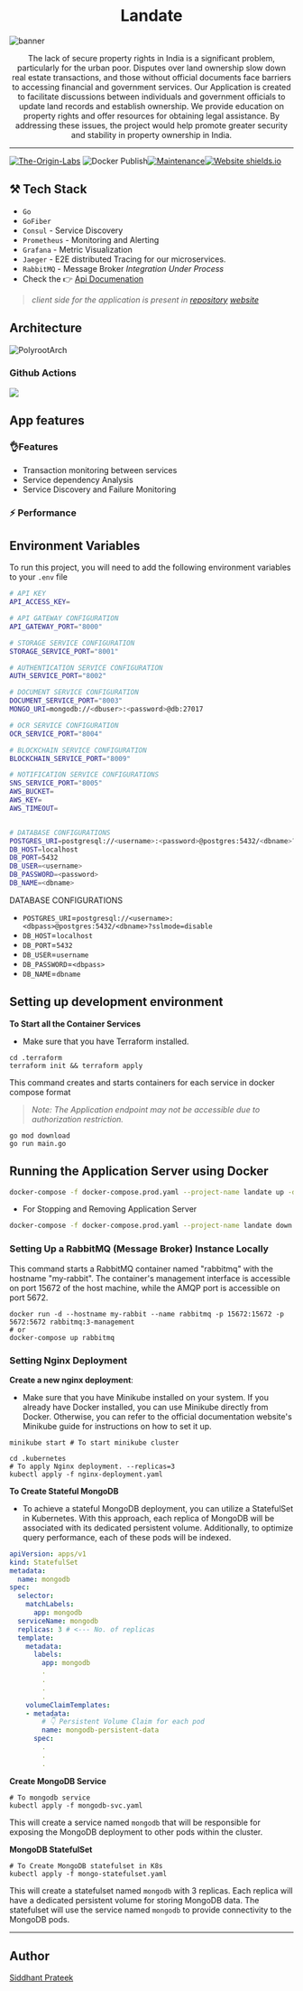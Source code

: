 <h1 align="center">Landate</h1>

![banner](./assets/banner-landate.png)

<p align="center">
The lack of secure property rights in India is a significant problem, particularly for the urban poor. Disputes over land ownership slow down real estate transactions, and those without official documents face barriers to accessing financial and government services. Our Application is created to facilitate discussions between individuals and government officials to update land records and establish ownership. We provide education on property rights and offer resources for obtaining legal assistance. By addressing these issues, the project would help promote greater security and stability in property ownership in India.
</p>

--- 

[![The-Origin-Labs](https://circleci.com/gh/The-Origin-Labs/landate.svg?style=svg)](https://circleci.com/gh/The-Origin-Labs/landate)
![Docker Publish](https://github.com/The-Origin-Labs/landate/actions/workflows/docker-image.yml/badge.svg)[![Maintenance](https://img.shields.io/badge/Maintained%3F-yes-green.svg)](https://GitHub.com/The-Origin-Labs/landate.js/graphs/commit-activity)[![Website shields.io](https://img.shields.io/website-up-down-green-red/http/shields.io.svg)](http://shields.io/)
## ⚒️ Tech Stack

- `Go`
- `GoFiber` 
- `Consul` - Service Discovery
- `Prometheus` - Monitoring and Alerting
- `Grafana` - Metric Visualization
- `Jaeger` - E2E distributed Tracing for our microservices.
- `RabbitMQ` - Message Broker _Integration Under Process_
- Check the 👉 [Api Documenation](https://landate-api.apidog.io/)

> _client side for the application is present in 
    [repository](https://polysite) 
    [website](https://landate.vercel.app/)_

## Architecture
![PolyrootArch](./assets/architecture.png)

### Github Actions

![](./assets/github-actions-image.png)

## App features


### 👌Features

- Transaction monitoring between services
- Service dependency Analysis
- Service Discovery and Failure Monitoring
### ⚡ Performance


## Environment Variables

To run this project, you will need to add the following environment variables to your `.env` file

```bash
# API KEY
API_ACCESS_KEY=

# API GATEWAY CONFIGURATION
API_GATEWAY_PORT="8000"

# STORAGE SERVICE CONFIGURATION
STORAGE_SERVICE_PORT="8001"

# AUTHENTICATION SERVICE CONFIGURATION
AUTH_SERVICE_PORT="8002"

# DOCUMENT SERVICE CONFIGURATION
DOCUMENT_SERVICE_PORT="8003"
MONGO_URI=mongodb://<dbuser>:<password>@db:27017

# OCR SERVICE CONFIGURATION
OCR_SERVICE_PORT="8004"

# BLOCKCHAIN SERVICE CONFIGURATION
BLOCKCHAIN_SERVICE_PORT="8009"

# NOTIFICATION SERVICE CONFIGURATIONS
SNS_SERVICE_PORT="8005"
AWS_BUCKET=
AWS_KEY=
AWS_TIMEOUT=


# DATABASE CONFIGURATIONS
POSTGRES_URI=postgresql://<username>:<password>@postgres:5432/<dbname>?sslmode=disable
DB_HOST=localhost
DB_PORT=5432
DB_USER=<username>
DB_PASSWORD=<password>
DB_NAME=<dbname>
```

DATABASE CONFIGURATIONS

- `POSTGRES_URI`=`postgresql://<username>:<dbpass>@postgres:5432/<dbname>?sslmode=disable`
- `DB_HOST`=`localhost`
- `DB_PORT`=`5432`
- `DB_USER`=`username`
- `DB_PASSWORD`=`<dbpass>`
- `DB_NAME`=`dbname`

## Setting up development environment

**To Start all the Container Services**
- Make sure that you have Terraform installed.
```shell
cd .terraform
terraform init && terraform apply 
```
This command creates and starts containers for each service in docker compose format

> _Note: The Application endpoint may not be accessible due to authorization restriction._

```shell
go mod download
go run main.go
```

## Running the Application Server using Docker

```bash
docker-compose -f docker-compose.prod.yaml --project-name landate up -d
```

- For Stopping and Removing Application Server

```bash
docker-compose -f docker-compose.prod.yaml --project-name landate down
```


### Setting Up a RabbitMQ (Message Broker) Instance Locally

This command starts a RabbitMQ container named "rabbitmq" with the hostname "my-rabbit". The container's management interface is accessible on port 15672 of the host machine, while the AMQP port is accessible on port 5672.

```shell
docker run -d --hostname my-rabbit --name rabbitmq -p 15672:15672 -p 5672:5672 rabbitmq:3-management
# or
docker-compose up rabbitmq
```

### Setting Nginx Deployment

**Create a new nginx deployment**:
- Make sure that you have Minikube installed on your system. If you already have Docker installed, you can use Minikube directly from Docker. Otherwise, you can refer to the official documentation website's Minikube guide for instructions on how to set it up.

```shell
minikube start # To start minikube cluster
```

```shell
cd .kubernetes 
# To apply Nginx deployment. --replicas=3
kubectl apply -f nginx-deployment.yaml 
```

**To Create Stateful MongoDB**

- To achieve a stateful MongoDB deployment, you can utilize a StatefulSet in Kubernetes. With this approach, each replica of MongoDB will be associated with its dedicated persistent volume. Additionally, to optimize query performance, each of these pods will be indexed.

```yaml
apiVersion: apps/v1
kind: StatefulSet
metadata:
  name: mongodb
spec:
  selector:
    matchLabels:
      app: mongodb
  serviceName: mongodb
  replicas: 3 # <--- No. of replicas
  template:
    metadata:
      labels:
        app: mongodb
        .
        .
        .
        .
    volumeClaimTemplates:
    - metadata:
        # 👇 Persistent Volume Claim for each pod
        name: mongodb-persistent-data 
      spec:
        .
        .
        .
```

**Create MongoDB Service**

```shell
# To mongodb service
kubectl apply -f mongodb-svc.yaml 
```

This will create a service named `mongodb` that will be responsible for exposing the MongoDB deployment to other pods within the cluster.

**MongoDB StatefulSet**

```shell
# To Create MongoDB statefulset in K8s
kubectl apply -f mongo-statefulset.yaml 
```
This will create a statefulset named `mongodb` with 3 replicas. Each replica will have a dedicated persistent volume for storing MongoDB data. The statefulset will use the service named `mongodb` to provide connectivity to the MongoDB pods.

---

## Author
[Siddhant Prateek](https://github.com/siddhantprateek)

